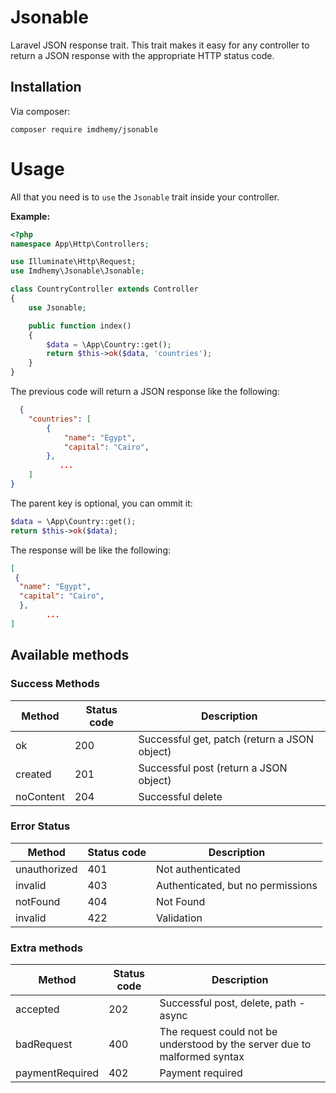 # Jsonable
Laravel JSON response trait. This trait makes it easy for any controller to return a JSON response with the appropriate HTTP status code.

## Installation
Via composer:

```
composer require imdhemy/jsonable
```

# Usage
All that you need is to `use` the `Jsonable` trait inside your controller.

**Example:**

```php
<?php
namespace App\Http\Controllers;

use Illuminate\Http\Request;
use Imdhemy\Jsonable\Jsonable;

class CountryController extends Controller
{
    use Jsonable;

    public function index()
    {
        $data = \App\Country::get();
        return $this->ok($data, 'countries');
    }
}
```

  The previous code will return a JSON response like the following:

```json
  {
    "countries": [
        {
            "name": "Egypt",
            "capital": "Cairo",
        },
           ...
    ]
}
```

The parent key is optional, you can ommit it:

```php
$data = \App\Country::get();
return $this->ok($data);
```
The response will be like the following:

```json
[
 {
  "name": "Egypt",
  "capital": "Cairo",
  },
        ...
]
```

## Available methods

### Success Methods
| Method | Status code | Description |
|---|---|---|
|ok|200|Successful get, patch (return a JSON object)|
|created|201|Successful post (return a JSON object)|
|noContent|204|Successful delete|

### Error Status

| Method | Status code | Description |
|---|---|---|
|unauthorized|401|Not authenticated|
|invalid|403|Authenticated, but no permissions|
|notFound|404|Not Found|
|invalid|422|Validation|

### Extra methods

| Method | Status code | Description |
|---|---|---|
|accepted|202|Successful post, delete, path - async|
|badRequest|400|The request could not be understood by the server due to malformed syntax|
|paymentRequired|402|Payment required|
